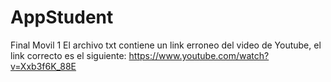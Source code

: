 # AppStudent
Final Movil 1
El archivo txt contiene un link erroneo del video de Youtube, el link correcto es el siguiente:
https://www.youtube.com/watch?v=Xxb3f6K_88E
